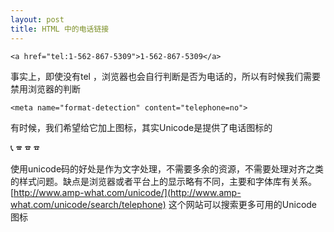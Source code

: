 ```yaml
---
layout: post
title: HTML 中的电话链接
---
```


    <a href="tel:1-562-867-5309">1-562-867-5309</a>
    
事实上，即使没有tel ，浏览器也会自行判断是否为电话的，所以有时候我们需要禁用浏览器的判断

    <meta name="format-detection" content="telephone=no">
    
有时候，我们希望给它加上图标，其实Unicode是提供了电话图标的

&#128222; &#128383; &phone; &#9742;

使用unicode码的好处是作为文字处理，不需要多余的资源，不需要处理对齐之类的样式问题。缺点是浏览器或者平台上的显示略有不同，主要和字体库有关系。[http://www.amp-what.com/unicode/](http://www.amp-what.com/unicode/search/telephone) 这个网站可以搜索更多可用的Unicode图标


    

    

 